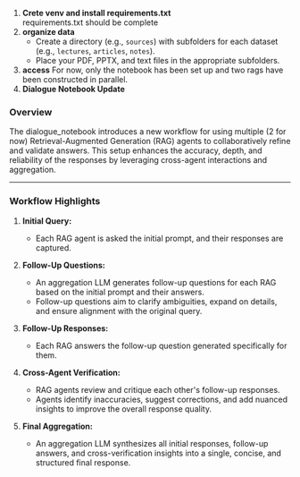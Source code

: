 1. **Crete venv and install requirements.txt**  
   requirements.txt should be complete
2. **organize data**  
   - Create a directory (e.g., `sources`) with subfolders for each dataset (e.g., `lectures`, `articles`, `notes`).
   - Place your PDF, PPTX, and text files in the appropriate subfolders.
3. **access**
 For now, only the notebook has been set up and two rags have been constructed in parallel. 
 4. **Dialogue Notebook Update**

### **Overview**
The dialogue_notebook introduces a new workflow for using multiple (2 for now) Retrieval-Augmented Generation (RAG) agents to collaboratively refine and validate answers. This setup enhances the accuracy, depth, and reliability of the responses by leveraging cross-agent interactions and aggregation. 

---

### **Workflow Highlights**
1. **Initial Query:**  
   - Each RAG agent is asked the initial prompt, and their responses are captured.
   
2. **Follow-Up Questions:**  
   - An aggregation LLM generates follow-up questions for each RAG based on the initial prompt and their answers.  
   - Follow-up questions aim to clarify ambiguities, expand on details, and ensure alignment with the original query.  

3. **Follow-Up Responses:**  
   - Each RAG answers the follow-up question generated specifically for them.  

4. **Cross-Agent Verification:**  
   - RAG agents review and critique each other's follow-up responses.  
   - Agents identify inaccuracies, suggest corrections, and add nuanced insights to improve the overall response quality.  

5. **Final Aggregation:**  
   - An aggregation LLM synthesizes all initial responses, follow-up answers, and cross-verification insights into a single, concise, and structured final response.
